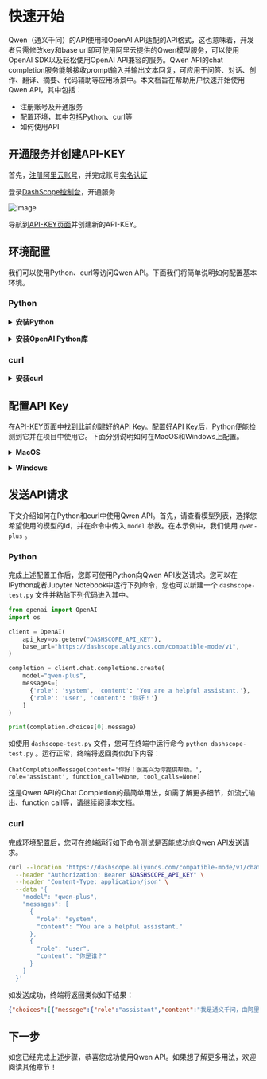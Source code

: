 # 快速开始

Qwen（通义千问）的API使用和OpenAI API适配的API格式，这也意味着，开发者只需修改key和base url即可使用阿里云提供的Qwen模型服务，可以使用OpenAI SDK以及轻松使用OpenAI API兼容的服务。Qwen API的chat completion服务能够接收prompt输入并输出文本回复，可应用于问答、对话、创作、翻译、摘要、代码辅助等应用场景中。本文档旨在帮助用户快速开始使用Qwen API，其中包括：

* 注册账号及开通服务
* 配置环境，其中包括Python、curl等
* 如何使用API

## 开通服务并创建API-KEY

首先，[注册阿里云账号](https://account.aliyun.com/register/register.htm)，并完成账号[实名认证](https://account.console.aliyun.com/v2/?spm=a2c4g.324614.0.0.1158db8808Oi7x#/authc/home)

登录[DashScope控制台](https://dashscope.console.aliyun.com)，开通服务

![image](https://alidocs.oss-cn-zhangjiakou.aliyuncs.com/res/8oLl9yvaz6oMlapY/img/84d03a5e-e8be-4e5c-a53a-868346873718.png)

导航到[API-KEY页面](https://dashscope.console.aliyun.com/apiKey)并创建新的API-KEY。


## 环境配置

我们可以使用Python、curl等访问Qwen API。下面我们将简单说明如何配置基本环境。

### Python

<p style="margin-top: 12px;">
<details>
<summary>
  <strong>安装Python</strong> 
</summary>
<p style="margin-top: 12px;">
您需要安装Python才能通过Python访问Qwen API。如您不了解Python，建议您访问[官网](https://www.python.org)了解如何使用。建议您打开终端或命令行检查是否能够使用Python：

* **MacOS**: 建议安装iTerm并打开iTerm
* **Windows**: 在开始菜单搜索 `cmd` 打开命令行窗口

输入 `python` 并点击回车即可通过判断是否进入Python确认是否安装成功。如出现"Error: command python not found"，即Python尚未安装成功。我们建议您安装3.7及以上的Python版本。

我们建议您使用虚拟环境来进行Python的相关配置，并推荐使用anaconda。建议访问[Anaconda官网](https://www.anaconda.com/)了解如何下载和使用。
</p>
</details>
</p>

<p style="margin-top: 12px;">
<details>
<summary>
  <strong>安装OpenAI Python库</strong> 
</summary>
<p style="margin-top: 12px;">
在确保您的环境上已经预装Python环境（>=3.7.1）后，请安装OpenAI Python库，运行：

```bash
pip install openai --upgrade
```

运行完此命令后，可以通过继续运行 `pip list` 命令来查看 `openai` 是否安装成功以及安装的版本。
</p>
</details>
</p>

### curl

<p style="margin-top: 12px;">
<details>
<summary>
  <strong>安装curl</strong> 
</summary>
<p style="margin-top: 12px;">

大部分操作系统均配置了curl，如需检查是否能正常使用curl，可打开命令行窗口（MacOS打开iTerm，Windows在开始菜单搜索 `cmd` ）并运行如下命令：

```bash
curl https://dashscope.aliyun.com/
```

发送HTTP请求后将获取到网页内容。如果返回报错，请访问[官网](https://everything.curl.dev/get)并按照官网要求安装。

</p>
</details>
</p>



## 配置API Key
在[API-KEY页面](https://dashscope.console.aliyun.com/apiKey)中找到此前创建好的API Key。配置好API Key后，Python便能检测到它并在项目中使用它。下面分别说明如何在MacOS和Windows上配置。

<p style="margin-top: 12px;">
<details>
<summary><strong>MacOS</strong></summary>
<p style="margin-top: 12px;">

1. **打开终端**: 打开iTerm，如找不到iTerm可通过点击 `Command+Space` 搜索

2. **编辑Bash Profile**: 使用 `nano ~/.bash_profile` 或者 `nano ~/.zshrc` （如您使用zsh或使用较新的MacOS版本）打开profile文件

3. **新增环境变量**: 请在profile文件中，新增下列命令，并将 `your-api-key-here` 替换成你实际使用的API Key

```bash
export DASHSCOPE_API_KEY='your-api-key-here'
```

1. **保存并退出**: 点击 `Ctrl+O` 保存更改内容，并点击 `Ctrl+O` 关闭编辑器

2. **载入Profile**: 使用命令 `source ~/.bash_profile` 或 `source ~/.zshrc`载入更新后的Profile

3. **验证**: 可通过运行命令 `echo $DASHSCOPE_API_KEY` 检查是否配置成功。如配置成功，终端将显示你的API Key

</p>
</details>
</p>

<p style="margin-top: 12px;">
<details>
<summary><strong>Windows</strong></summary>
<p style="margin-top: 12px;">

1. **打开终端**: 在开始菜单中输入 `cmd` 搜索

2. **设置环境变量**: 可以通过运行如下命令为当前会话通过设置环境变量的方式配置API Key

```bash
setx DASHSCOPE_API_KEY 'your-api-key-here'
```

1. **永久配置**: 建议将这个环境变量配置到系统属性中，操作示例如下：

  * 右击 `此电脑` 或者 `我的电脑` 并选择 `属性`
  * 点击 `高级系统设置`
  * 点击 `环境变量`
  * 在 `系统变量` 部分，点击 `新建...`，并输入 `DASHSCOPE_API_KEY` 作为变量名，以及您的API Key作为变量值

2. **验证**: 可打开命令行窗口，运行命令 `echo %DASHSCOPE_API_KEY%` 检查是否配置成功。如配置成功，终端将显示你的API Key

</p>
</details>
</p>


## 发送API请求

下文介绍如何在Python和curl中使用Qwen API。首先，请查看模型列表，选择您希望使用的模型的id，并在命令中传入 `model` 参数。在本示例中，我们使用 `qwen-plus` 。


### Python

完成上述配置工作后，您即可使用Python向Qwen API发送请求。您可以在IPython或者Jupyter Notebook中运行下列命令，您也可以新建一个 `dashscope-test.py` 文件并粘贴下列代码进入其中。

``` python
from openai import OpenAI
import os

client = OpenAI(
    api_key=os.getenv("DASHSCOPE_API_KEY"),
    base_url="https://dashscope.aliyuncs.com/compatible-mode/v1",
)

completion = client.chat.completions.create(
    model="qwen-plus",
    messages=[
      {'role': 'system', 'content': 'You are a helpful assistant.'},
      {'role': 'user', 'content': '你好！'}
    ]
)

print(completion.choices[0].message)
```

如使用 `dashscope-test.py` 文件，您可在终端中运行命令 `python dashscope-test.py` 。运行正常，终端将返回类似如下内容：

```
ChatCompletionMessage(content='你好！很高兴为你提供帮助。', role='assistant', function_call=None, tool_calls=None)
```

这是Qwen API的Chat Completion的最简单用法，如需了解更多细节，如流式输出、function call等，请继续阅读本文档。

### curl

完成环境配置后，您可在终端运行如下命令测试是否能成功向Qwen API发送请求。

```bash
curl --location 'https://dashscope.aliyuncs.com/compatible-mode/v1/chat/completions' \
  --header "Authorization: Bearer $DASHSCOPE_API_KEY" \
  --header 'Content-Type: application/json' \
  --data '{
    "model": "qwen-plus",
    "messages": [
      {
        "role": "system",
        "content": "You are a helpful assistant."
      },
      {
        "role": "user",
        "content": "你是谁？"
      }
    ]
  }'
```

如发送成功，终端将返回类似如下结果：

```json
{"choices":[{"message":{"role":"assistant","content":"我是通义千问，由阿里云开发的人工智能助手。我被设计用来回答各种问题、提供信息和与用户进行对话。有什么我可以帮助你的吗？"},"finish_reason":"stop","index":0,"logprobs":null}],"object":"chat.completion","usage":{"prompt_tokens":22,"completion_tokens":37,"total_tokens":59},"created":1722162849,"system_fingerprint":null,"model":"qwen-plus","id":"chatcmpl-6b7e166c-dbb6-92fc-91e5-003a5d6a3b77"}
```

## 下一步

如您已经完成上述步骤，恭喜您成功使用Qwen API。如果想了解更多用法，欢迎阅读其他章节！